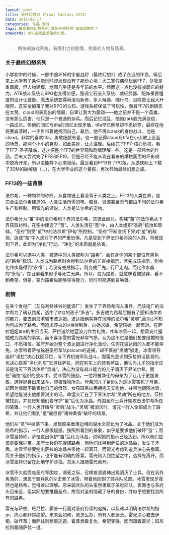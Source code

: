 ```yaml
---
layout: post
title: 最终幻想13（Final Fantasy XIII）
date: 2015-08-17
categories: 作品 游戏
tags: 最爱最终幻想系列 雷姐好帅好帅 画面炫酷死了
onewords: RPG游戏最爱最终幻想。
---
```

> 畅快的游戏系统，有吸引力的剧情，完美的人物及场景。

### 关于最终幻想系列

小学初中的时候，一部中途坏掉的宇宙战将（最终幻想2）成了永远的怀念，等后来上大学有了条件能玩时却发现没有了那份心境；大二寒假偶然玩到FF7，尽管是重置版，但人物建模、地图几乎还是多年前的水平。然而这一点也没有减弱它的魅力。ATB战斗系统让RPG也变得带感，强调宝石嵌入系统、减轻武器、配饰重要程度的设计让装备、魔法系统变得简洁而新奇，多人候选、陆行鸟、召唤兽让我大开眼界。这完全颠覆了我对RPG的认知。游戏系统保证了可玩性，而且FF7的剧情实在太赞。cloud的表现出的懦弱、自卑让我大为震动——他之前并不是一个英雄，没有那么厉害，他只是一个普通的杂兵。而后记忆混乱，他如zark般充满自信，一路成长。但他的回忆与tifa的回忆出现矛盾，tifa早已察觉却不愿拆穿，最终在他将要崩溃时，一步步带着他找回自己。最后，他不再以zark的身份战斗，他是cloud。非常的喜欢tifa，勇敢细腻有爱。也一直记得cloud月tifa在小山坡上见面的场景，那两个小小的身影，如此美妙，让人温暖。后续完了FF7-核心危机，看了FF7-圣子降临，这才把整个FF7的世界观和剧情理解一些。这是一部伟大的作品。后来又尝试完了FF8和FF10，但是已经不能从现在看来的糟糕画面的坏影响中脱离开来，所以没能静下心来继续。最近看到FF13有了PC版，从游侠网上下载了3DM的破解版（...），在大学毕业的这个暑假，再次开始最终幻想之旅。

### FF13的一些背景

法尔希，一种物种的称呼，从食物链上看凌驾于人类之上。FF13的人类世界，是完全由法尔希建造的。人类生活所需的电、粮食、资源甚至天气都由不同的法尔希生产和控制。用雷光的话说，人类是法尔希的宠物。

法尔希分为“茧”中的法尔希和下界的法尔希，其彼此敌对。构建“茧”的法尔希从下界获取材料，在空中建造了“茧”。人类生活在“茧”中，由人类组织“圣府”统治和管辖。“圣府”则受“茧”中的法尔希“伊甸”所控制。“圣府”不断宣扬下界对“茧”的敌视，造成“茧”中人民对下界的严重恐惧。凡是受到下界法尔希污染的人群，将被送到下界，此即为“净化”行动。“净化”的本质就是杀害。

法尔希可以选中人类，被选中的人类被称为“路希”，会在身体的某个部位有黑色的“路希”标识。人类成为路希时会得到法尔希的非直接指示，若完成该指示，则会化作水晶得到“永恒”；若没有完成指示，则变成尸鬼，行尸走肉。而化作水晶的“永恒”，在目前看来似乎与死亡无异。所以，变为路希，就意味着被抛弃，看不到希望。但是，变为路希后能够获得能力，同时可能遇到召唤兽。

### 剧情

在某个发电厂（艾乌利特峡谷的能源厂）发生了下界路希闯入事件，而该电厂的法尔希为了确认路希，选中了`萨兹`的孩子“多吉"。多吉成为路希后拥有了感知法尔希的能力，要去到海滨城市波达姆。波达姆确实存在沉睡的法尔希“灵魂”,而`莎拉`不知为何成为了路希。而追求莎拉的`冰雪`得到后，向她求婚，希望陪她一起面对。在萨拉姐姐`雷光`的生日当天，萨拉送给她蓝波刀作为礼物，并和冰雪一起，想雷光吐露她成为路希的事实。而不喜冰雪的雷光非常气愤，认为这不过是他们想要结婚的借口，不愿相信。圣府开始对整个波达姆进行净化活动，任何在波达姆的人都不能幸免。冰雪带着萨拉躲避圣府军队psicom的追捕，却不慎被”灵魂“抓走。冰雪领导组织”诺拉“决心找回莎拉，与下界机械军队战斗。而雷光意识到莎拉的话是真的，也决心搭乘”净化列车“去寻找萨拉，同在列车上的还有萨兹，他认为儿子的指示应该是消灭下界法尔希”灵魂“，决心为没有战斗能力的儿子消灭下界法尔希。而在”诺拉“组织的战斗中，受冰雪的鼓励，一位将被净化的母亲为了让儿子更加勇敢，选择挺身出来战斗，却被怪物所杀。母亲的儿子`霍普`认为是冰雪害死了母亲，却因为懦弱不敢表达自己的愤怒，女孩班尼拉用拥抱去安慰他，并带他跟随冰雪，希望他能说出他想要说出的话。命运交汇在了下界法尔希”灵魂“所在的地方。莎拉被找到，并在告知他们要守护”茧“后化为冰晶。外围圣府士兵开始攻击法尔希所在的装置，一行人也开始与”灵魂“战斗。”灵魂“被消灭时，诅咒一行人全部成为了路希，并让他们看到”茧“被巨兽”诸神黄昏“破坏的场景。

他们从”茧“中掉落下来，发现原来垂落边境的湖水全部化为了冰晶。关于他们成为路希的指示，一行人都很疑惑。按照所看到的景象，似乎是要求他们破坏”茧“；而冰雪坚持称，萨拉说出保护”茧“后化为冰晶，说明她的指示已经达到。所以他们应该是要保护茧。圣府士兵仍在搜捕路希，而他们找寻到萨拉的冰晶后，发生了矛盾。冰雪坚持要挖出萨拉的冰晶并带她一起离开，而雷光考虑到追兵决心先撤离。而关于他们的指示，也不能有明确的答案。雷光陷入到绝望之中，选择先离开。而冰雪坚持仍留在此地守护莎拉。其余人跟随雷光离开。

冰雪不久就面临圣府军围攻，濒死之际，召唤兽湿婆神出现消灭了士兵，但在另外角落的、隶属于骑兵队的`牙`击晕了冰雪，带着他回到了骑兵队总部。冰雪发现牙竟然也是路希，觉得难以理解。原来骑兵队的头虽然隶属于圣府部队，表面也与圣府头目亲近，但实际想要推翻圣府，故而对圣府隐藏了牙的身份，并似乎想要找到所有的路希。

雷光与萨兹、班尼拉、霍普一行面对圣府持续的追捕，以及难以明确法尔希的指示，内心都非常绝望。未来会如何，该怎么办，所有人都迷茫。雷光决心要去伊甸，破坏茧；而萨兹则想着逃避。霍普想着复仇，希望变强，因而跟着雷光；班尼拉则跟随萨兹一道。



